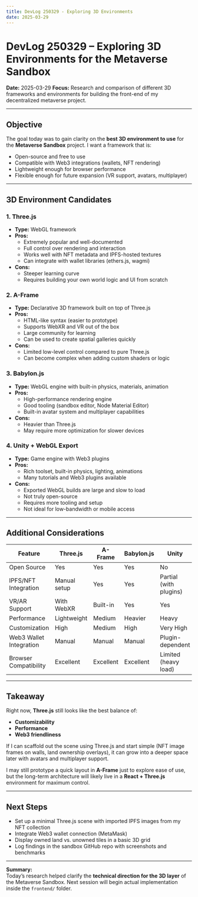 ```yaml
---
title: DevLog 250329 - Exploring 3D Environments
date: 2025-03-29
---
```

# DevLog 250329 – Exploring 3D Environments for the Metaverse Sandbox

**Date:** 2025-03-29
**Focus:** Research and comparison of different 3D frameworks and environments for building the front-end of my decentralized metaverse project.

---

## Objective

The goal today was to gain clarity on the **best 3D environment to use** for the **Metaverse Sandbox** project. I want a framework that is:

- Open-source and free to use
- Compatible with Web3 integrations (wallets, NFT rendering)
- Lightweight enough for browser performance
- Flexible enough for future expansion (VR support, avatars, multiplayer)

---

## 3D Environment Candidates

### **1. Three.js**

- **Type:** WebGL framework  
- **Pros:**
  - Extremely popular and well-documented
  - Full control over rendering and interaction
  - Works well with NFT metadata and IPFS-hosted textures
  - Can integrate with wallet libraries (ethers.js, wagmi)
- **Cons:**
  - Steeper learning curve
  - Requires building your own world logic and UI from scratch

### **2. A-Frame**

- **Type:** Declarative 3D framework built on top of Three.js  
- **Pros:**
  - HTML-like syntax (easier to prototype)
  - Supports WebXR and VR out of the box
  - Large community for learning
  - Can be used to create spatial galleries quickly
- **Cons:**
  - Limited low-level control compared to pure Three.js
  - Can become complex when adding custom shaders or logic

### **3. Babylon.js**

- **Type:** WebGL engine with built-in physics, materials, animation  
- **Pros:**
  - High-performance rendering engine
  - Good tooling (sandbox editor, Node Material Editor)
  - Built-in avatar system and multiplayer capabilities
- **Cons:**
  - Heavier than Three.js
  - May require more optimization for slower devices

### **4. Unity + WebGL Export**

- **Type:** Game engine with Web3 plugins  
- **Pros:**
  - Rich toolset, built-in physics, lighting, animations
  - Many tutorials and Web3 plugins available
- **Cons:**
  - Exported WebGL builds are large and slow to load
  - Not truly open-source
  - Requires more tooling and setup
  - Not ideal for low-bandwidth or mobile access

---

## Additional Considerations

| Feature                  | Three.js     | A-Frame     | Babylon.js | Unity |
|--------------------------|--------------|-------------|------------|-------|
| Open Source              | Yes          | Yes         | Yes        | No    |
| IPFS/NFT Integration     | Manual setup | Yes         | Yes        | Partial (with plugins) |
| VR/AR Support            | With WebXR   | Built-in    | Yes        | Yes   |
| Performance              | Lightweight  | Medium      | Heavier    | Heavy |
| Customization            | High         | Medium      | High       | Very High |
| Web3 Wallet Integration  | Manual       | Manual      | Manual     | Plugin-dependent |
| Browser Compatibility    | Excellent    | Excellent   | Excellent  | Limited (heavy load) |

---

## Takeaway

Right now, **Three.js** still looks like the best balance of:

- **Customizability**
- **Performance**
- **Web3 friendliness**

If I can scaffold out the scene using Three.js and start simple (NFT image frames on walls, land ownership overlays), it can grow into a deeper space later with avatars and multiplayer support.

I may still prototype a quick layout in **A-Frame** just to explore ease of use, but the long-term architecture will likely live in a **React + Three.js** environment for maximum control.

---

## Next Steps

- Set up a minimal Three.js scene with imported IPFS images from my NFT collection  
- Integrate Web3 wallet connection (MetaMask)  
- Display owned land vs. unowned tiles in a basic 3D grid  
- Log findings in the sandbox GitHub repo with screenshots and benchmarks

---

**Summary:**  
Today’s research helped clarify the **technical direction for the 3D layer** of the Metaverse Sandbox. Next session will begin actual implementation inside the `frontend/` folder.
